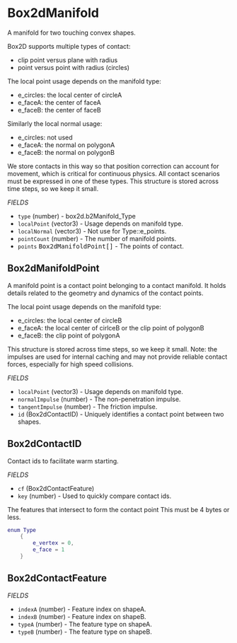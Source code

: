 # Box2dManifold
A manifold for two touching convex shapes.

Box2D supports multiple types of contact:
- clip point versus plane with radius
- point versus point with radius (circles)

The local point usage depends on the manifold type:
- e_circles: the local center of circleA
- e_faceA: the center of faceA
- e_faceB: the center of faceB

Similarly the local normal usage:
- e_circles: not used
- e_faceA: the normal on polygonA
- e_faceB: the normal on polygonB

We store contacts in this way so that position correction can
account for movement, which is critical for continuous physics.
All contact scenarios must be expressed in one of these types.
This structure is stored across time steps, so we keep it small.

_FIELDS_
* `type` (number) - box2d.b2Manifold_Type
* `localPoint` (vector3) - Usage depends on manifold type.
* `localNormal` (vector3) - Not use for Type::e_points.
* `pointCount` (number) - The number of manifold points.
* `points` <kbd>Box2dManifoldPoint[]</kbd> - The points of contact.

## Box2dManifoldPoint
A manifold point is a contact point belonging to a contact
manifold. It holds details related to the geometry and dynamics
of the contact points.

The local point usage depends on the manifold type:
- e_circles: the local center of circleB
- e_faceA: the local center of cirlceB or the clip point of polygonB
- e_faceB: the clip point of polygonA

This structure is stored across time steps, so we keep it small.
Note: the impulses are used for internal caching and may not
provide reliable contact forces, especially for high speed collisions.

_FIELDS_
* `localPoint` (vector3) - Usage depends on manifold type.
* `normalImpulse` (number) - The non-penetration impulse.
* `tangentImpulse` (number) - The friction impulse.
* `id` (Box2dContactID) - Uniquely identifies a contact point between two shapes.

## Box2dContactID
Contact ids to facilitate warm starting.

_FIELDS_
* `cf` (Box2dContactFeature)
* `key` (number) - Used to quickly compare contact ids.

The features that intersect to form the contact point
This must be 4 bytes or less.
```lua
enum Type
	{
		e_vertex = 0,
		e_face = 1
	}
```

## Box2dContactFeature

_FIELDS_
* `indexA` (number) - Feature index on shapeA.
* `indexB` (number) - Feature index on shapeB.
* `typeA` (number) - The feature type on shapeA.
* `typeB` (number) - The feature type on shapeB.
